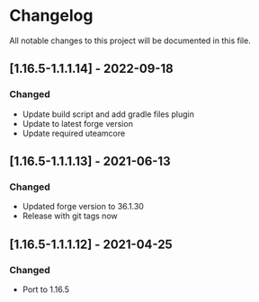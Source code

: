# Changelog
All notable changes to this project will be documented in this file.

## [1.16.5-1.1.1.14] - 2022-09-18
### Changed
 - Update build script and add gradle files plugin
 - Update to latest forge version
 - Update required uteamcore

## [1.16.5-1.1.1.13] - 2021-06-13
### Changed
 - Updated forge version to 36.1.30
 - Release with git tags now

## [1.16.5-1.1.1.12] - 2021-04-25
### Changed
- Port to 1.16.5